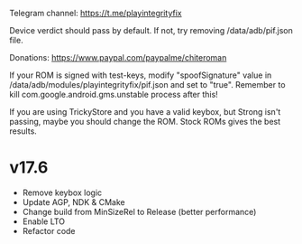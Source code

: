 Telegram channel:
https://t.me/playintegrityfix

Device verdict should pass by default.
If not, try removing /data/adb/pif.json file.

Donations:
https://www.paypal.com/paypalme/chiteroman

If your ROM is signed with test-keys, modify "spoofSignature" value in
/data/adb/modules/playintegrityfix/pif.json and set to "true".
Remember to kill com.google.android.gms.unstable process after this!

If you are using TrickyStore and you have a valid keybox, but Strong
isn't passing, maybe you should change the ROM.
Stock ROMs gives the best results.

# v17.6

- Remove keybox logic
- Update AGP, NDK & CMake
- Change build from MinSizeRel to Release (better performance)
- Enable LTO
- Refactor code
